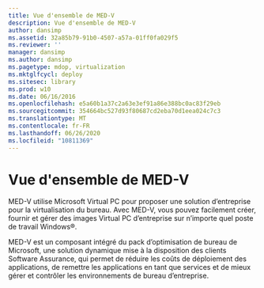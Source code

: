 ```yaml
---
title: Vue d'ensemble de MED-V
description: Vue d'ensemble de MED-V
author: dansimp
ms.assetid: 32a85b79-91b0-4507-a57a-01ff0fa029f5
ms.reviewer: ''
manager: dansimp
ms.author: dansimp
ms.pagetype: mdop, virtualization
ms.mktglfcycl: deploy
ms.sitesec: library
ms.prod: w10
ms.date: 06/16/2016
ms.openlocfilehash: e5a60b1a37c2a63e3ef91a86e388bc0ac83f29eb
ms.sourcegitcommit: 354664bc527d93f80687cd2eba70d1eea024c7c3
ms.translationtype: MT
ms.contentlocale: fr-FR
ms.lasthandoff: 06/26/2020
ms.locfileid: "10811369"
---
```

# Vue d'ensemble de MED-V


MED-V utilise Microsoft Virtual PC pour proposer une solution d’entreprise pour la virtualisation du bureau. Avec MED-V, vous pouvez facilement créer, fournir et gérer des images Virtual PC d’entreprise sur n’importe quel poste de travail Windows®.

MED-V est un composant intégré du pack d’optimisation de bureau de Microsoft, une solution dynamique mise à la disposition des clients Software Assurance, qui permet de réduire les coûts de déploiement des applications, de remettre les applications en tant que services et de mieux gérer et contrôler les environnements de bureau d’entreprise.

 

 





